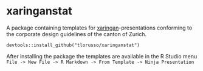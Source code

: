 # xaringanstat

A package containing templates for [xaringan](https://github.com/yihui/xaringan)-presentations conforming to the corporate design guidelines of the canton of Zurich.

`devtools::install_github("tlorusso/xaringanstat")`

After installing the package the templates are available in  the R Studio menu `File -> New File -> R Markdown -> From Template -> Ninja Presentation`
